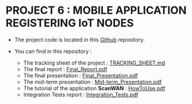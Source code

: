 # **PROJECT 6 : MOBILE APPLICATION REGISTERING IoT NODES**

- The project code is located in this [Github](https://github.com/CampusIoT/lorawan-device-identification-qr-codes) repository.

- You can find in this repository : 
    - The tracking sheet of the project : [TRACKING_SHEET.md](https://gricad-gitlab.univ-grenoble-alpes.fr/Projets-INFO4/20-21/06/docs/-/blob/master/TRACKING_SHEET.md)
    - The final report : [Final_Report.pdf](https://gricad-gitlab.univ-grenoble-alpes.fr/Projets-INFO4/20-21/06/docs/-/blob/master/Final_Report.pdf)
    - The final presentation : [Final_Presentation.pdf](https://gricad-gitlab.univ-grenoble-alpes.fr/Projets-INFO4/20-21/06/docs/-/blob/master/Final_Presentation.pdf)
    - The mid-term presentation : [Mid-term_Presentation.pdf](https://gricad-gitlab.univ-grenoble-alpes.fr/Projets-INFO4/20-21/06/docs/-/blob/master/Mid-term_Presentation.pdf)
    - The tutorial of the application **ScanWAN** : [HowToUse.pdf](https://gricad-gitlab.univ-grenoble-alpes.fr/Projets-INFO4/20-21/06/docs/-/blob/master/HowToUse.pdf)
    - Integration Tests report : [Integration_Tests.pdf](https://gricad-gitlab.univ-grenoble-alpes.fr/Projets-INFO4/20-21/06/docs/-/blob/master/Integration_Tests.pdf)
